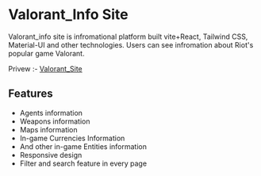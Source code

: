 # Valorant_Info Site

Valorant_info site is infromational platform built vite+React, Tailwind CSS, Material-UI and other technologies.
Users can see infromation about Riot's popular game Valorant.

Privew :- [Valorant_Site](https://valorant-info-site.vercel.app/)

## Features 

* Agents information 
* Weapons information
* Maps information
* In-game Currencies Information
* And other in-game Entities information
* Responsive design
* Filter and search feature in every page